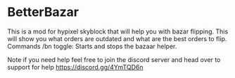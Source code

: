 # BetterBazar
This is a mod for hypixel skyblock that will help you with bazar flipping. This will show you what orders are outdated and what are the best orders to flip.
Commands 
/bn toggle: Starts and stops the bazaar helper.

Note if you need help feel free to join the discord server and head over to support for help https://discord.gg/4YmTQD6n
